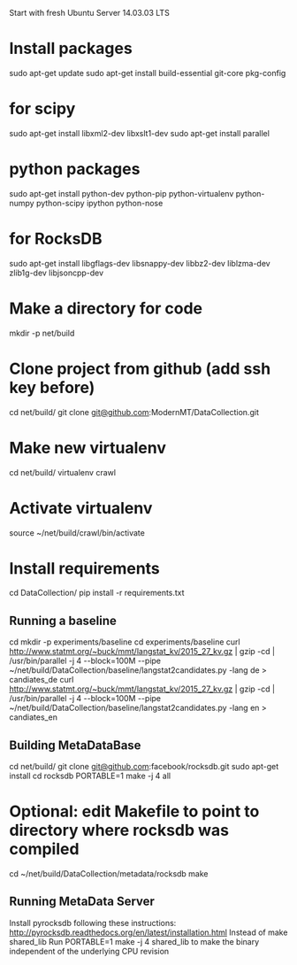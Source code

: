 Start with fresh Ubuntu Server 14.03.03 LTS

# Install packages
sudo apt-get update
sudo apt-get install build-essential git-core pkg-config
# for scipy
sudo apt-get install libxml2-dev libxslt1-dev
sudo apt-get install parallel
# python packages
sudo apt-get install python-dev python-pip python-virtualenv python-numpy python-scipy  ipython  python-nose
# for RocksDB
sudo apt-get install libgflags-dev libsnappy-dev libbz2-dev liblzma-dev zlib1g-dev libjsoncpp-dev

# Make a directory for code
mkdir -p net/build

# Clone project from github (add ssh key before)
cd net/build/
git clone git@github.com:ModernMT/DataCollection.git

# Make new virtualenv
cd net/build/
virtualenv crawl

# Activate virtualenv
source ~/net/build/crawl/bin/activate

# Install requirements
cd DataCollection/
pip install -r requirements.txt


## Running a baseline ##
cd
mkdir -p experiments/baseline
cd experiments/baseline
curl http://www.statmt.org/~buck/mmt/langstat_kv/2015_27_kv.gz | gzip -cd | /usr/bin/parallel -j 4 --block=100M --pipe ~/net/build/DataCollection/baseline/langstat2candidates.py -lang de > candiates_de
curl http://www.statmt.org/~buck/mmt/langstat_kv/2015_27_kv.gz | gzip -cd | /usr/bin/parallel -j 4 --block=100M --pipe ~/net/build/DataCollection/baseline/langstat2candidates.py -lang en > candiates_en

## Building MetaDataBase ##
cd net/build/
git clone git@github.com:facebook/rocksdb.git
sudo apt-get install 
cd rocksdb
PORTABLE=1 make -j 4 all

# Optional: edit Makefile to point to directory where rocksdb was compiled
cd ~/net/build/DataCollection/metadata/rocksdb
make

## Running MetaData Server ##
Install pyrocksdb following these instructions: http://pyrocksdb.readthedocs.org/en/latest/installation.html
Instead of 
	make shared_lib
Run 
	PORTABLE=1 make -j 4 shared_lib
to make the binary independent of the underlying CPU revision


